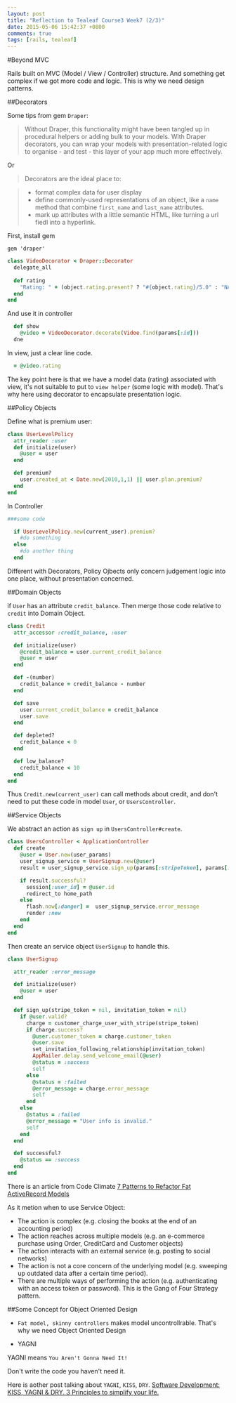 ```yaml
---
layout: post
title: "Reflection to Tealeaf Course3 Week7 (2/3)"
date: 2015-05-06 15:42:37 +0800
comments: true
tags: [rails, tealeaf]
---
```


#Beyond MVC

Rails built on MVC (Model / View / Controller) structure. And something get complex if we got more code and logic. This is why we need design patterns.

##Decorators

Some tips from gem `Draper`:

> Without Draper, this functionality might have been tangled up in procedural helpers or adding bulk to your models. With Draper decorators, you can wrap your models with presentation-related logic to organise - and test - this layer of your app much more effectively.

Or

> Decorators are the ideal place to:

> - format complex data for user display
> - define commonly-used representations of an object, like a `name` method that combine `first_name` and `last_name` attributes.
> - mark up attributes with a little semantic HTML, like turning a url fiedl into a hyperlink.

First, install gem

```
gem 'draper'
```

```ruby app/decorator/video_decorator.rb
class VideoDecorator < Draper::Decorator
  delegate_all
  
  def rating
    "Rating: " + (object.rating.present? ? "#{object.rating}/5.0" : "NA")
  end
end
```

And use it in controller

```ruby videos_controller.rb
  def show
    @video = VideoDecorator.decorate(Vidoe.find(params[:id]))
  dne
```

In view, just a clear line code.

```ruby app/views/videos/show.html.haml
  = @video.rating
```

The key point here is that we have a model data (rating) associated with view, it's not suitable to put to `view helper` (some logic with model). That's why here using decorator to encapsulate presentation logic.

##Policy Objects

Define what is premium user:

```ruby models/user_level_policy.rb
class UserLevelPolicy
  attr_reader :user
  def initialize(user)
    @user = user
  end

  def premium?
    user.created_at < Date.new(2010,1,1) || user.plan.premium?
  end
end
```

In Controller

```ruby todo_controller.rb
###some code

  if UserLevelPolicy.new(current_user).premium?
    #do something
  else
    #do another thing
  end
```

Different with Decorators, Policy Ojbects only concern judgement logic into one place, without presentation concerned.

##Domain Objects

if `User` has an attribute `credit_balance`. Then merge those code relative to `credit` into Domain Object.

```ruby models/credit.rb
class Credit
  attr_accessor :credit_balance, :user

  def initialize(user)
    @credit_balance = user.current_credit_balance
    @user = user
  end

  def -(number)
    credit_balance = credit_balance - number
  end

  def save
    user.current_credit_balance = credit_balance
    user.save
  end

  def depleted?
    credit_balance < 0
  end

  def low_balance?
    credit_balance < 10
  end
end
```

Thus `Credit.new(current_user)` can call methods about credit, and don't need to put these code in model `User`, or `UsersController`.

##Service Objects

We abstract an action as `sign up` in `UsersController#create`. 

```ruby
class UsersController < ApplicationController
  def create    
    @user = User.new(user_params)
    user_signup_service = UserSignup.new(@user)
    result = user_signup_service.sign_up(params[:stripeToken], params[:token])

    if result.successful?
      session[:user_id] = @user.id
      redirect_to home_path
    else
      flash.now[:danger] =  user_signup_service.error_message
      render :new
    end
  end
end
```

Then create an service object `UserSignup` to handle this.

```ruby app/service/user_signup.rb
class UserSignup

  attr_reader :error_message

  def initialize(user)
    @user = user
  end

  def sign_up(stripe_token = nil, invitation_token = nil)
    if @user.valid?      
      charge = customer_charge_user_with_stripe(stripe_token)
      if charge.success?
        @user.customer_token = charge.customer_token
        @user.save
        set_invitation_following_relationship(invitation_token)
        AppMailer.delay.send_welcome_email(@user)
        @status = :success
        self
      else
        @status = :failed
        @error_message = charge.error_message
        self
      end
    else
      @status = :failed
      @error_message = "User info is invalid."
      self
    end
  end

  def successful?
    @status == :success
  end
end
```

There is an article from Code Climate [7 Patterns to Refactor Fat ActiveRecord Models](http://blog.codeclimate.com/blog/2012/10/17/7-ways-to-decompose-fat-activerecord-models/)

As it metion when to use Service Object:

- The action is complex (e.g. closing the books at the end of an accounting period)
- The action reaches across multiple models (e.g. an e-commerce purchase using Order, CreditCard and Customer objects)
- The action interacts with an external service (e.g. posting to social networks)
- The action is not a core concern of the underlying model (e.g. sweeping up outdated data after a certain time period).
- There are multiple ways of performing the action (e.g. authenticating with an access token or password). This is the Gang of Four Strategy pattern.

##Some Concept for Object Oriented Design

- `Fat model, skinny controllers` makes model uncontrollrable. That's why we need Object Oriented Design

- YAGNI

YAGNI means `You Aren't Gonna Need It!`

Don't write the code you haven't need it.

Here is aother post talking about `YAGNI`, `KISS`, `DRY`.
[Software Development: KISS, YAGNI & DRY. 3 Principles to simplify your life.](http://www.itexico.com/blog/bid/99765/Software-Development-KISS-YAGNI-DRY-3-Principles-to-simplify-your-life)  
